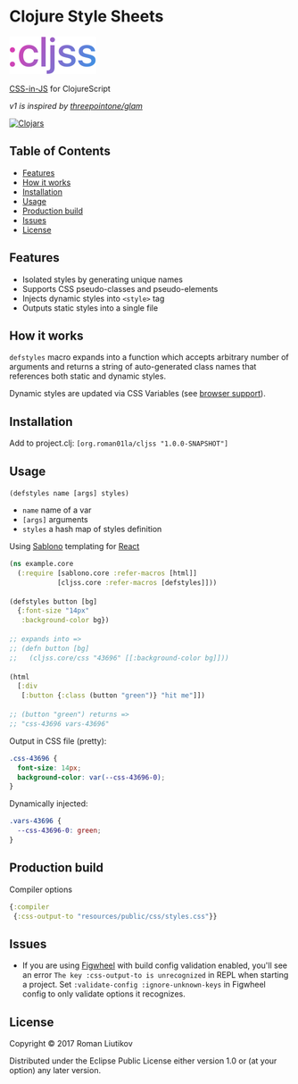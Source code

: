 # Clojure Style Sheets

<img src="logo.png" width="155" height="68" alt="cljss logo" />

[CSS-in-JS](https://speakerdeck.com/vjeux/react-css-in-js) for ClojureScript

_v1 is inspired by [threepointone/glam](https://github.com/threepointone/glam)_

[![Clojars](https://img.shields.io/clojars/v/org.roman01la/cljss.svg)](https://clojars.org/org.roman01la/cljss)

## Table of Contents
- [Features](#features)
- [How it works](#how-it-works)
- [Installation](#installation)
- [Usage](#usage)
- [Production build](#production-build)
- [Issues](#issues)
- [License](#license)

## Features
- Isolated styles by generating unique names
- Supports CSS pseudo-classes and pseudo-elements
- Injects dynamic styles into `<style>` tag
- Outputs static styles into a single file

## How it works
`defstyles` macro expands into a function which accepts arbitrary number of arguments and returns a string of auto-generated class names that references both static and dynamic styles.

Dynamic styles are updated via CSS Variables (see [browser support](http://caniuse.com/#feat=css-variables)).

## Installation

Add to project.clj: `[org.roman01la/cljss "1.0.0-SNAPSHOT"]`

## Usage

`(defstyles name [args] styles)`

- `name` name of a var
- `[args]` arguments
- `styles` a hash map of styles definition

Using [Sablono](https://github.com/r0man/sablono) templating for [React](https://facebook.github.io/react/)
```clojure
(ns example.core
  (:require [sablono.core :refer-macros [html]]
            [cljss.core :refer-macros [defstyles]]))

(defstyles button [bg]
  {:font-size "14px"
   :background-color bg})

;; expands into =>
;; (defn button [bg]
;;   (cljss.core/css "43696" [[:background-color bg]]))

(html
  [:div
   [:button {:class (button "green")} "hit me"]])

;; (button "green") returns =>
;; "css-43696 vars-43696"
```

Output in CSS file (pretty):
```css
.css-43696 {
  font-size: 14px;
  background-color: var(--css-43696-0);
}
```

Dynamically injected:
```css
.vars-43696 {
  --css-43696-0: green;
}
```

## Production build

Compiler options

```clojure
{:compiler
 {:css-output-to "resources/public/css/styles.css"}}
```

## Issues
- If you are using [Figwheel](https://github.com/bhauman/lein-figwheel) with build config validation enabled, you'll see an error `The key :css-output-to is unrecognized` in REPL when starting a project.
Set `:validate-config :ignore-unknown-keys` in Figwheel config to only validate options it recognizes.

## License

Copyright © 2017 Roman Liutikov

Distributed under the Eclipse Public License either version 1.0 or (at
your option) any later version.
